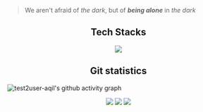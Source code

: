 > We aren't afraid of *the dark*, but of *__being alone__* in *the dark* 

<h2 align="center">Tech Stacks</h2>
<p align="center">
  <img src="https://skillicons.dev/icons?theme=dark&perline=8&i=linux,bash,git,github,vscode,html,css,js,astro,tailwind,react,svelte,python,c,cpp,rust" />
</p>

<h2 align="center">Git statistics</h2>

![test2user-aqil's github activity graph](https://activity-graph.herokuapp.com/graph?username=test2user-aqil&theme=react-dark&hide_border=true&point=58a6ff)
<p align="center">
 <img src="https://github-readme-stats.vercel.app/api?username=test2user-aqil&show_icons=true&theme=github_dark&hide_border=true&hide_title=true&count_private=true" />
 <img src="https://github-readme-stats.vercel.app/api/top-langs/?username=test2user-aqil&hide=html&layout=compact&theme=github_dark&hide_border=true" />
 <img src="https://github-readme-streak-stats.herokuapp.com/?user=test2user-aqil&theme=github-dark-blue&hide_border=true" />
</p>
